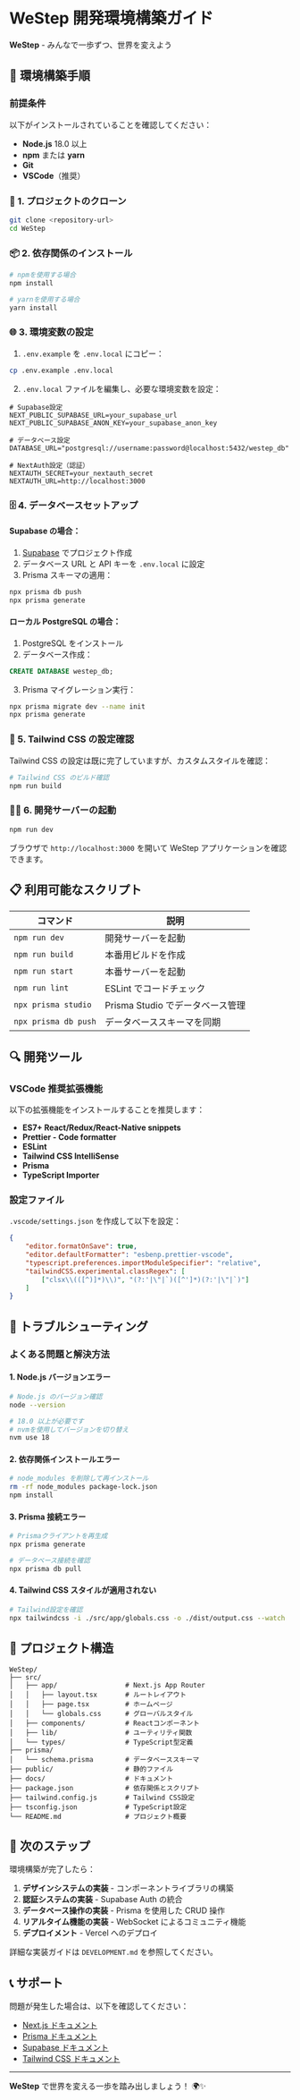 # WeStep 開発環境構築ガイド

**WeStep** - みんなで一歩ずつ、世界を変えよう

## 🚀 環境構築手順

### 前提条件

以下がインストールされていることを確認してください：

-   **Node.js** 18.0 以上
-   **npm** または **yarn**
-   **Git**
-   **VSCode**（推奨）

### 🔧 1. プロジェクトのクローン

```bash
git clone <repository-url>
cd WeStep
```

### 📦 2. 依存関係のインストール

```bash
# npmを使用する場合
npm install

# yarnを使用する場合
yarn install
```

### 🌐 3. 環境変数の設定

1. `.env.example` を `.env.local` にコピー：

```bash
cp .env.example .env.local
```

2. `.env.local` ファイルを編集し、必要な環境変数を設定：

```env
# Supabase設定
NEXT_PUBLIC_SUPABASE_URL=your_supabase_url
NEXT_PUBLIC_SUPABASE_ANON_KEY=your_supabase_anon_key

# データベース設定
DATABASE_URL="postgresql://username:password@localhost:5432/westep_db"

# NextAuth設定（認証）
NEXTAUTH_SECRET=your_nextauth_secret
NEXTAUTH_URL=http://localhost:3000
```

### 🗄️ 4. データベースセットアップ

#### Supabase の場合：

1. [Supabase](https://supabase.com) でプロジェクト作成
2. データベース URL と API キーを `.env.local` に設定
3. Prisma スキーマの適用：

```bash
npx prisma db push
npx prisma generate
```

#### ローカル PostgreSQL の場合：

1. PostgreSQL をインストール
2. データベース作成：

```sql
CREATE DATABASE westep_db;
```

3. Prisma マイグレーション実行：

```bash
npx prisma migrate dev --name init
npx prisma generate
```

### 🎨 5. Tailwind CSS の設定確認

Tailwind CSS の設定は既に完了していますが、カスタムスタイルを確認：

```bash
# Tailwind CSS のビルド確認
npm run build
```

### 🏃‍♂️ 6. 開発サーバーの起動

```bash
npm run dev
```

ブラウザで `http://localhost:3000` を開いて WeStep アプリケーションを確認できます。

## 📋 利用可能なスクリプト

| コマンド             | 説明                             |
| -------------------- | -------------------------------- |
| `npm run dev`        | 開発サーバーを起動               |
| `npm run build`      | 本番用ビルドを作成               |
| `npm run start`      | 本番サーバーを起動               |
| `npm run lint`       | ESLint でコードチェック          |
| `npx prisma studio`  | Prisma Studio でデータベース管理 |
| `npx prisma db push` | データベーススキーマを同期       |

## 🔍 開発ツール

### VSCode 推奨拡張機能

以下の拡張機能をインストールすることを推奨します：

-   **ES7+ React/Redux/React-Native snippets**
-   **Prettier - Code formatter**
-   **ESLint**
-   **Tailwind CSS IntelliSense**
-   **Prisma**
-   **TypeScript Importer**

### 設定ファイル

`.vscode/settings.json` を作成して以下を設定：

```json
{
	"editor.formatOnSave": true,
	"editor.defaultFormatter": "esbenp.prettier-vscode",
	"typescript.preferences.importModuleSpecifier": "relative",
	"tailwindCSS.experimental.classRegex": [
		["clsx\\(([^)]*)\\)", "(?:'|\"|`)([^']*)(?:'|\"|`)"]
	]
}
```

## 🚨 トラブルシューティング

### よくある問題と解決方法

#### 1. Node.js バージョンエラー

```bash
# Node.js のバージョン確認
node --version

# 18.0 以上が必要です
# nvmを使用してバージョンを切り替え
nvm use 18
```

#### 2. 依存関係インストールエラー

```bash
# node_modules を削除して再インストール
rm -rf node_modules package-lock.json
npm install
```

#### 3. Prisma 接続エラー

```bash
# Prismaクライアントを再生成
npx prisma generate

# データベース接続を確認
npx prisma db pull
```

#### 4. Tailwind CSS スタイルが適用されない

```bash
# Tailwind設定を確認
npx tailwindcss -i ./src/app/globals.css -o ./dist/output.css --watch
```

## 📁 プロジェクト構造

```
WeStep/
├── src/
│   ├── app/                 # Next.js App Router
│   │   ├── layout.tsx       # ルートレイアウト
│   │   ├── page.tsx         # ホームページ
│   │   └── globals.css      # グローバルスタイル
│   ├── components/          # Reactコンポーネント
│   ├── lib/                 # ユーティリティ関数
│   └── types/               # TypeScript型定義
├── prisma/
│   └── schema.prisma        # データベーススキーマ
├── public/                  # 静的ファイル
├── docs/                    # ドキュメント
├── package.json             # 依存関係とスクリプト
├── tailwind.config.js       # Tailwind CSS設定
├── tsconfig.json            # TypeScript設定
└── README.md                # プロジェクト概要
```

## 🎯 次のステップ

環境構築が完了したら：

1. **デザインシステムの実装** - コンポーネントライブラリの構築
2. **認証システムの実装** - Supabase Auth の統合
3. **データベース操作の実装** - Prisma を使用した CRUD 操作
4. **リアルタイム機能の実装** - WebSocket によるコミュニティ機能
5. **デプロイメント** - Vercel へのデプロイ

詳細な実装ガイドは `DEVELOPMENT.md` を参照してください。

## 📞 サポート

問題が発生した場合は、以下を確認してください：

-   [Next.js ドキュメント](https://nextjs.org/docs)
-   [Prisma ドキュメント](https://www.prisma.io/docs)
-   [Supabase ドキュメント](https://supabase.com/docs)
-   [Tailwind CSS ドキュメント](https://tailwindcss.com/docs)

---

**WeStep** で世界を変える一歩を踏み出しましょう！ 🌍✨
